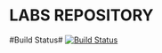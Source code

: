 # LABS REPOSITORY #

#Build Status#
[![Build Status](https://travis-ci.com/AndrewC55/sem.svg?branch=master)](https://travis-ci.com/AndrewC55/sem)